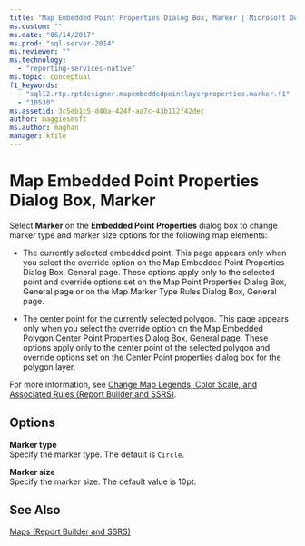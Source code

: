 ```yaml
---
title: "Map Embedded Point Properties Dialog Box, Marker | Microsoft Docs"
ms.custom: ""
ms.date: "06/14/2017"
ms.prod: "sql-server-2014"
ms.reviewer: ""
ms.technology: 
  - "reporting-services-native"
ms.topic: conceptual
f1_keywords: 
  - "sql12.rtp.rptdesigner.mapembeddedpointlayerproperties.marker.f1"
  - "10530"
ms.assetid: 3c5eb1c5-d40a-424f-aa7c-43b112f42dec
author: maggiesmsft
ms.author: maghan
manager: kfile
---
```

# Map Embedded Point Properties Dialog Box, Marker
  Select **Marker** on the **Embedded Point Properties** dialog box to change marker type and marker size options for the following map elements:  
  
-   The currently selected embedded point. This page appears only when you select the override option on the Map Embedded Point Properties Dialog Box, General page. These options apply only to the selected point and override options set on the Map Point Properties Dialog Box, General page or on the Map Marker Type Rules Dialog Box, General page.  
  
-   The center point for the currently selected polygon. This page appears only when you select the override option on the Map Embedded Polygon Center Point Properties Dialog Box, General page. These options apply only to the center point of the selected polygon and override options set on the Center Point properties dialog box for the polygon layer.  
  
 For more information, see [Change Map Legends, Color Scale, and Associated Rules &#40;Report Builder and SSRS&#41;](report-design/change-map-legends-color-scale-and-associated-rules-report-builder-and-ssrs.md).  
  
## Options  
 **Marker type**  
 Specify the marker type. The default is `Circle`.  
  
 **Marker size**  
 Specify the marker size. The default value is 10pt.  
  
## See Also  
 [Maps &#40;Report Builder and SSRS&#41;](report-design/maps-report-builder-and-ssrs.md)  
  
  
